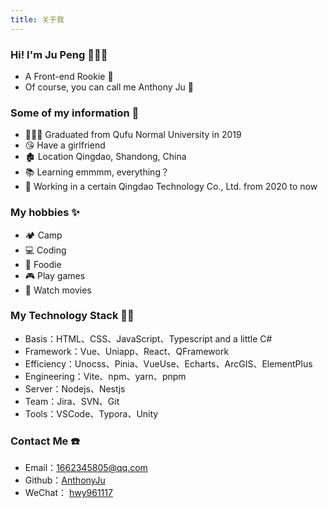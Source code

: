 ```yaml
---
title: 关于我
---
```


<h3 mt-0>Hi! I'm Ju Peng 🙋🏻‍♂️</h3>

- A Front-end Rookie 🐣
- Of course, you can call me Anthony Ju 😬

### Some of my information 📝

- 👨🏻‍🎓 Graduated from Qufu Normal University in 2019
- 😘 Have a girlfriend
- 🏚️ Location Qingdao, Shandong, China
- 📚 Learning emmmm, everything？
- 🏢 Working in a certain Qingdao Technology Co., Ltd. from 2020 to now

### My hobbies ✨

- 🏕️ Camp
- 💻 Coding
- 🍗 Foodie
- 🎮 Play games
- 🎥 Watch movies

### My Technology Stack 👨‍💻

- Basis：HTML、CSS、JavaScript、Typescript and a little C#
- Framework：Vue、Uniapp、React、QFramework
- Efficiency：Unocss、Pinia、VueUse、Echarts、ArcGIS、ElementPlus
- Engineering：Vite、npm、yarn、pnpm
- Server：Nodejs、Nestjs
- Team：Jira、SVN、Git
- Tools：VSCode、Typora、Unity

### Contact Me ☎️

- Email：[1662345805@qq.com](mailto:1662345805@qq.com)
- Github：[AnthonyJu](https://github.com/AnthonyJu)
- WeChat：
  <a class="group" underline cursor-pointer href="#hwy961117">
  hwy961117
  <img group-hover:block hidden w-300px fixed inset-0 m-auto src="@/assets/wechat.png">
  </a>
